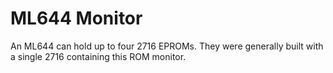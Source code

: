 # ML644 Monitor

An ML644 can hold up to four 2716 EPROMs. They were generally built with a single 2716 containing this ROM monitor.
